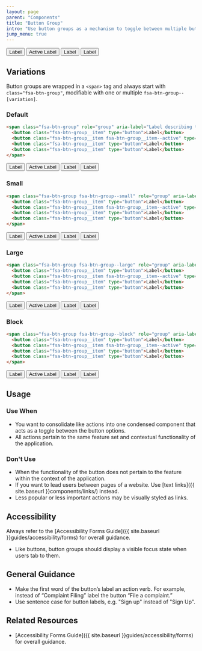 ```yaml
---
layout: page
parent: "Components"
title: "Button Group"
intro: "Use button groups as a mechanism to toggle between multiple button actions."
jump_menu: true
---
```


<div class="ds-preview">
    <span class="fsa-btn-group" role="group" aria-label="Label describing this group">
        <button class="fsa-btn-group__item" type="button">Label</button>
        <button class="fsa-btn-group__item fsa-btn-group__item--active" type="button">Active Label</button>
        <button class="fsa-btn-group__item" type="button">Label</button>
        <button class="fsa-btn-group__item" type="button">Label</button>
    </span>
</div>


## Variations

Button groups are wrapped in a `<span>` tag and always start with `class="fsa-btn-group"`, modifiable with one or multiple `fsa-btn-group--[variation]`.

### Default

```html
<span class="fsa-btn-group" role="group" aria-label="Label describing this group">
  <button class="fsa-btn-group__item" type="button">Label</button>
  <button class="fsa-btn-group__item fsa-btn-group__item--active" type="button">Active Label</button>
  <button class="fsa-btn-group__item" type="button">Label</button>
  <button class="fsa-btn-group__item" type="button">Label</button>
</span>
```
<div class="ds-preview">
    <span class="fsa-btn-group" role="group" aria-label="Label describing this group">
        <button class="fsa-btn-group__item" type="button">Label</button>
        <button class="fsa-btn-group__item fsa-btn-group__item--active" type="button">Active Label</button>
        <button class="fsa-btn-group__item" type="button">Label</button>
        <button class="fsa-btn-group__item" type="button">Label</button>
    </span>
</div>

### Small

```html
<span class="fsa-btn-group fsa-btn-group--small" role="group" aria-label="Label describing this group">
  <button class="fsa-btn-group__item" type="button">Label</button>
  <button class="fsa-btn-group__item fsa-btn-group__item--active" type="button">Active Label</button>
  <button class="fsa-btn-group__item" type="button">Label</button>
  <button class="fsa-btn-group__item" type="button">Label</button>
</span>
```
<div class="ds-preview">
    <span class="fsa-btn-group fsa-btn-group--small" role="group" aria-label="Label describing this group">
        <button class="fsa-btn-group__item" type="button">Label</button>
        <button class="fsa-btn-group__item fsa-btn-group__item--active" type="button">Active Label</button>
        <button class="fsa-btn-group__item" type="button">Label</button>
        <button class="fsa-btn-group__item" type="button">Label</button>
    </span>
</div>


### Large

```html
<span class="fsa-btn-group fsa-btn-group--large" role="group" aria-label="Label describing this group">
  <button class="fsa-btn-group__item" type="button">Label</button>
  <button class="fsa-btn-group__item fsa-btn-group__item--active" type="button">Active Label</button>
  <button class="fsa-btn-group__item" type="button">Label</button>
  <button class="fsa-btn-group__item" type="button">Label</button>
</span>
```
<div class="ds-preview">
    <span class="fsa-btn-group fsa-btn-group--large" role="group" aria-label="Label describing this group">
        <button class="fsa-btn-group__item" type="button">Label</button>
        <button class="fsa-btn-group__item fsa-btn-group__item--active" type="button">Active Label</button>
        <button class="fsa-btn-group__item" type="button">Label</button>
        <button class="fsa-btn-group__item" type="button">Label</button>
    </span>
</div>


### Block

```html
<span class="fsa-btn-group fsa-btn-group--block" role="group" aria-label="Label describing this group">
  <button class="fsa-btn-group__item" type="button">Label</button>
  <button class="fsa-btn-group__item fsa-btn-group__item--active" type="button">Active Label</button>
  <button class="fsa-btn-group__item" type="button">Label</button>
  <button class="fsa-btn-group__item" type="button">Label</button>
</span>
```
<div class="ds-preview">
    <span class="fsa-btn-group fsa-btn-group--block" role="group" aria-label="Label describing this group">
        <button class="fsa-btn-group__item" type="button">Label</button>
        <button class="fsa-btn-group__item fsa-btn-group__item--active" type="button">Active Label</button>
        <button class="fsa-btn-group__item" type="button">Label</button>
        <button class="fsa-btn-group__item" type="button">Label</button>
    </span>
</div>

## Usage

### Use When

* You want to consolidate like actions into one condensed component that acts as a toggle between the button options.
* All actions pertain to the same feature set and contextual functionality of the application.

### Don't Use

* When the functionality of the button does not pertain to the feature within the context of the application.
* If you want to lead users between pages of a website. Use [text links]({{ site.baseurl }}components/links/) instead.
* Less popular or less important actions may be visually styled as links.

## Accessibility

Always refer to the [Accessibility Forms Guide]({{ site.baseurl }}guides/accessibility/forms) for overall guidance.

* Like buttons, button groups should display a visible focus state when users tab to them.

## General Guidance

* Make the first word of the button’s label an action verb. For example, instead of “Complaint Filing” label the button “File a complaint.”
* Use sentence case for button labels, e.g. "Sign up" instead of "Sign Up".


## Related Resources

* [Accessibility Forms Guide]({{ site.baseurl }}guides/accessibility/forms) for overall guidance.
